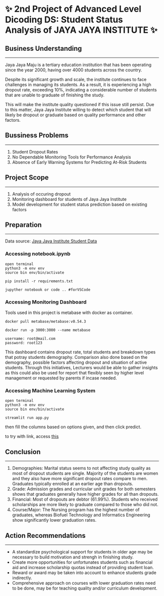 # ✨ 2nd Project of Advanced Level Dicoding DS: Student Status Analysis of JAYA JAYA INSTITUTE ✨
## Business Understanding
---
Jaya Jaya Maju is a tertiary education institution that has been operating since the year 2000, having over 4000 students across the country.

Despite its significant growth and scale, the institute continues to face challenges in managing its students. As a result, it is experiencing a high dropout rate, exceeding 10%, indicating a considerable number of students that are unable to graduate of finishing the study.

This will make the institute quality questioned if this issue still persist. Due to this matter, Jaya Jaya Institute willing to detect which student that will likely be dropout or graduate based on quality performance and other factors.

## Bussiness Problems
---
1. Student Dropout Rates
2. No Dependable Monitoring Tools for Performance Analysis 
3. Absence of Early Warning Systems for Predicting At-Risk Students

## Project Scope
---
1. Analysis of occuring dropout
2. Monitoring dashboard for students of Jaya Jaya Institute
3. Model development for student status prediction based on existing factors

## Preparation
---
Data source: [Jaya Jaya Institute Student Data](https://github.com/dicodingacademy/dicoding_dataset/blob/main/students_performance/data.csv)


### Accessing notebook.ipynb
```
open terminal
python3 -m env env
source bin env/bin/activate
```
```
pip install -r requirements.txt
```
```
jupyther notebook or code .. #forVSCode
```

### Accessing Monitoring Dashboard
Tools used in this project is metabase with docker as container. 

```
docker pull metabase/metabase:v0.54.3
```

```
docker run -p 3000:3000 --name metabase
```

```
username: root@mail.com
password: root123
```

This dashboard contains dropout rate, total students and breakdown types that potray students demography. Comparison also done based on the demography, possible factors affecting dropout and situation of active students. Through this initiatives, Lecturers would be able to gather insights as this could also be used for report that flexibly seen by higher level management or requested by parents if incase needed. 


### Accessing Machine Learning System
```
open terminal
python3 -m env env
source bin env/bin/activate
```
```
streamlit run app.py
```

then fill the columns based on options given, and then click predict. 

to try with link, access [this](https://jayastudentpredict.streamlit.app/)

## Conclusion
---
1. Demographies: Marital status seems to not affecting study quality as most of dropout students are single. Majority of the students are women and they also have more significant dropout rates compare to men. Graduates typically enrolled at an earlier age than dropouts.
2. Grade: Admission grades and curricular unit grades for both semesters shows that graduates generally have higher grades for all than dropouts.
3. Financial: Most of dropouts are debtor (61.99%). Students who received scholarships are more likely to graduate compared to those who did not.
4. Course/Major: The Nursing program has the highest number of graduates, whereas Biofuel Technology and Informatics Engineering show significantly lower graduation rates.

## Action Recommendations
---
- A standardize psychological support for students in older age may be necessary to build motivation and strengh in finishing study.
- Create more opportunities for unfortunates students such as financial aid and increase scholarship quotas instead of providing student loan.
- Reward or award may be taken into account to enhance students grade indirectly. 
- Comprehensive approach on courses with lower graduation rates need to be done, may be for teaching quality and/or curriculum development.
